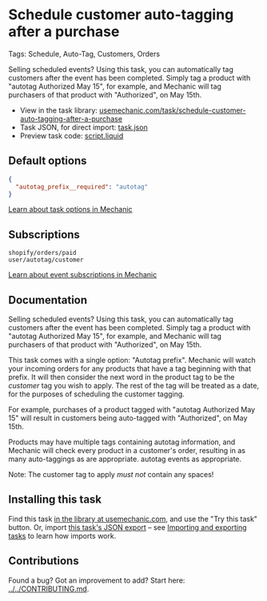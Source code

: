 # Schedule customer auto-tagging after a purchase

Tags: Schedule, Auto-Tag, Customers, Orders

Selling scheduled events? Using this task, you can automatically tag customers after the event has been completed. Simply tag a product with "autotag Authorized May 15", for example, and Mechanic will tag purchasers of that product with "Authorized", on May 15th.

* View in the task library: [usemechanic.com/task/schedule-customer-auto-tagging-after-a-purchase](https://usemechanic.com/task/schedule-customer-auto-tagging-after-a-purchase)
* Task JSON, for direct import: [task.json](../../tasks/schedule-customer-auto-tagging-after-a-purchase.json)
* Preview task code: [script.liquid](./script.liquid)

## Default options

```json
{
  "autotag_prefix__required": "autotag"
}
```

[Learn about task options in Mechanic](https://docs.usemechanic.com/article/471-task-options)

## Subscriptions

```liquid
shopify/orders/paid
user/autotag/customer
```

[Learn about event subscriptions in Mechanic](https://docs.usemechanic.com/article/408-subscriptions)

## Documentation

Selling scheduled events? Using this task, you can automatically tag customers after the event has been completed. Simply tag a product with "autotag Authorized May 15", for example, and Mechanic will tag purchasers of that product with "Authorized", on May 15th.

This task comes with a single option: "Autotag prefix". Mechanic will watch your incoming orders for any products that have a tag beginning with that prefix. It will then consider the next word in the product tag to be the _customer_ tag you wish to apply. The rest of the tag will be treated as a date, for the purposes of scheduling the customer tagging.

For example, purchases of a product tagged with "autotag Authorized May 15" will result in customers being auto-tagged with "Authorized", on May 15th.

Products may have multiple tags containing autotag information, and Mechanic will check every product in a customer's order, resulting in as many auto-taggings as are appropriate. autotag events as appropriate.

Note: The customer tag to apply _must not_ contain any spaces!

## Installing this task

Find this task [in the library at usemechanic.com](https://usemechanic.com/task/schedule-customer-auto-tagging-after-a-purchase), and use the "Try this task" button. Or, import [this task's JSON export](../../tasks/schedule-customer-auto-tagging-after-a-purchase.json) – see [Importing and exporting tasks](https://docs.usemechanic.com/article/505-importing-and-exporting-tasks) to learn how imports work.

## Contributions

Found a bug? Got an improvement to add? Start here: [../../CONTRIBUTING.md](../../CONTRIBUTING.md).
